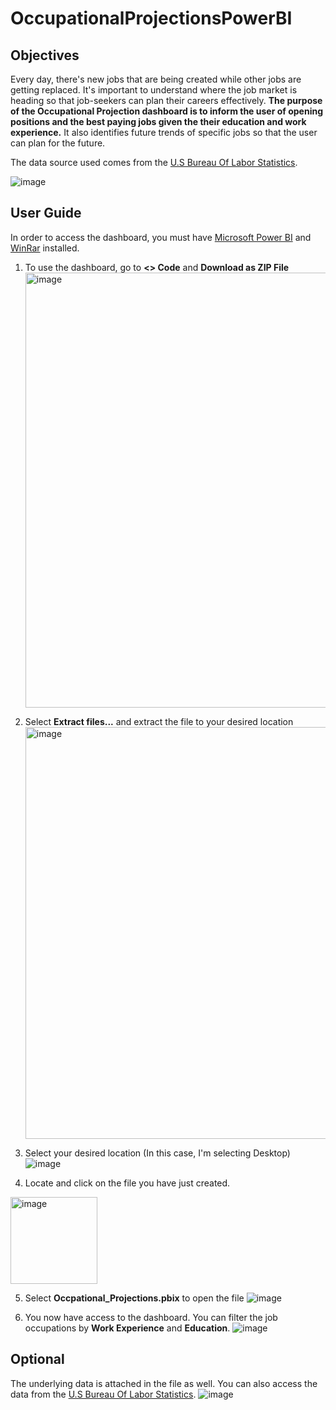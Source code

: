 # OccupationalProjectionsPowerBI

## Objectives
Every day, there's new jobs that are being created while other jobs are getting replaced. It's important to understand where the job market is heading so that job-seekers can plan their careers effectively. **The purpose of the Occupational Projection dashboard is to inform the user of opening positions and the best paying jobs given the their education and work experience.** It also identifies future trends of specific jobs so that the user can plan for the future.

The data source used comes from the [U.S Bureau Of Labor Statistics](https://data.bls.gov/projections/occupationProj).

![image](https://github.com/Duckgon/OccupationalProjectionsPowerBI/assets/116478806/6cf7c295-7255-4012-885e-44f14aa042a1)


## User Guide

In order to access the dashboard, you must have [Microsoft Power BI](https://powerbi.microsoft.com/en-us/) and [WinRar](https://www.win-rar.com/start.html?&L=0)
installed.

1. To use the dashboard, go to **<> Code** and **Download as ZIP File** <img width="696" alt="image" src="https://github.com/Duckgon/OccupationalProjectionsPowerBI/assets/116478806/a19149cb-0d74-439e-ae58-4d74e894d5d7">


2. Select **Extract files...** and extract the file to your desired location <img width="659" alt="image" src="https://github.com/Duckgon/OccupationalProjectionsPowerBI/assets/116478806/461cd3cb-adad-4fa7-9685-c492281cb6af">


3. Select your desired location (In this case, I'm selecting Desktop)![image](https://github.com/Duckgon/OccupationalProjectionsPowerBI/assets/116478806/f06ebf1a-c150-4506-b419-ee94760c3a8c)


4. Locate and click on the file you have just created.
<img width="139" alt="image" src="https://github.com/Duckgon/OccupationalProjectionsPowerBI/assets/116478806/3ac340bb-31d8-43bb-bf87-4d5abb35911e">

5. Select **Occpational_Projections.pbix** to open the file
![image](https://github.com/Duckgon/OccupationalProjectionsPowerBI/assets/116478806/5ef0637f-beed-4b99-832a-2c085cd93e7d)

6. You now have access to the dashboard. You can filter the job occupations by **Work Experience** and **Education**. ![image](https://github.com/Duckgon/OccupationalProjectionsPowerBI/assets/116478806/cf91589d-67df-437f-9374-335605bb4717)

## Optional

The underlying data is attached in the file as well. You can also access the data from the [U.S Bureau Of Labor Statistics](https://data.bls.gov/projections/occupationProj).
![image](https://github.com/Duckgon/OccupationalProjectionsPowerBI/assets/116478806/d58e493c-2bd1-41d0-b8ba-e771fbb02647)




